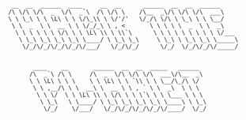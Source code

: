          __  __  ______  ____     __  __      ______  __  __  ______     
        /\ \/\ \/\  _  \/\  _`\  /\ \/\ \    /\__  _\/\ \/\ \/\  ___\    
        \ \ \_\ \ \ \L\ \ \ \/\_\\ \ \/'/'   \/_/\ \/\ \ \_\ \ \ \__/  
         \ \  _  \ \  __ \ \ \/_/_\ \ , <       \ \ \ \ \  _  \ \  _\  
          \ \ \ \ \ \ \/\ \ \ \L\ \\ \ \\`\      \ \ \ \ \ \ \ \ \ \/___
           \ \_\ \_\ \_\ \_\ \____/ \ \_\ \_\     \ \_\ \ \_\ \_\ \_____\
            \/_/\/_/\/_/\/_/\/___/   \/_/\/_/      \/_/  \/_/\/_/\/_____/ 
                                                                        
                                                                        
               ____    __       ______  __  __  _____   ______   
              /\  _`\ /\ \     /\  _  \/\ \/\ \/\  ___\/\__  _\  
              \ \ \L\ \ \ \    \ \ \L\ \ \ `\\ \ \ \__/\_/\ \/  
               \ \ ,__/\ \ \  __\ \  __ \ \ , ` \ \  _\  \ \ \  
                \ \ \/  \ \ \L\ \\ \ \/\ \ \ \`\ \ \ \___ \ \ \ 
                 \ \_\   \ \____/ \ \_\ \_\ \_\ \_\ \____\ \ \_\
                  \/_/    \/___/   \/_/\/_/\/_/\/_/\/____/  \/_/
                  
